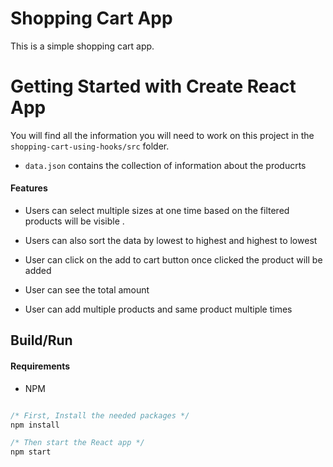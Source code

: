 <h1>Shopping Cart App</h1>

<!-- ## [Live Demo](https://react-shopping-cart-beta.vercel.app/) -->

This is a simple shopping cart app.

# Getting Started with Create React App
You will find all the information you will need to work on this project in the `shopping-cart-using-hooks/src` folder.
- `data.json` contains the collection of information about the producrts

#### Features

- Users can select multiple sizes at one time based on the filtered products will be visible . 
  
- Users can also sort the data by lowest to highest and highest to lowest

- User can click on the add to cart button once clicked the product will be added

- User can see the total amount

- User can add multiple products and same product multiple times

## Build/Run

#### Requirements

- NPM

```javascript

/* First, Install the needed packages */
npm install

/* Then start the React app */
npm start

```


 
 















